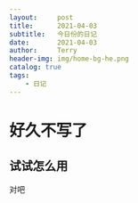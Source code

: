 ```yaml
---
layout:     post                    
title:      2021-04-03           
subtitle:   今日份的日记 
date:       2021-04-03           
author:     Terry                      
header-img: img/home-bg-he.png
catalog: true                       
tags:                               
    - 日记
---
```


# 好久不写了
## 试试怎么用
对吧
